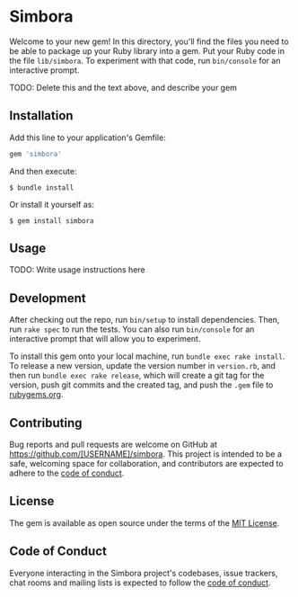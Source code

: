 # Simbora

Welcome to your new gem! In this directory, you'll find the files you need to be able to package up your Ruby library into a gem. Put your Ruby code in the file `lib/simbora`. To experiment with that code, run `bin/console` for an interactive prompt.

TODO: Delete this and the text above, and describe your gem

## Installation

Add this line to your application's Gemfile:

```ruby
gem 'simbora'
```

And then execute:

    $ bundle install

Or install it yourself as:

    $ gem install simbora

## Usage

TODO: Write usage instructions here

## Development

After checking out the repo, run `bin/setup` to install dependencies. Then, run `rake spec` to run the tests. You can also run `bin/console` for an interactive prompt that will allow you to experiment.

To install this gem onto your local machine, run `bundle exec rake install`. To release a new version, update the version number in `version.rb`, and then run `bundle exec rake release`, which will create a git tag for the version, push git commits and the created tag, and push the `.gem` file to [rubygems.org](https://rubygems.org).

## Contributing

Bug reports and pull requests are welcome on GitHub at https://github.com/[USERNAME]/simbora. This project is intended to be a safe, welcoming space for collaboration, and contributors are expected to adhere to the [code of conduct](https://github.com/[USERNAME]/simbora/blob/master/CODE_OF_CONDUCT.md).

## License

The gem is available as open source under the terms of the [MIT License](https://opensource.org/licenses/MIT).

## Code of Conduct

Everyone interacting in the Simbora project's codebases, issue trackers, chat rooms and mailing lists is expected to follow the [code of conduct](https://github.com/[USERNAME]/simbora/blob/master/CODE_OF_CONDUCT.md).
